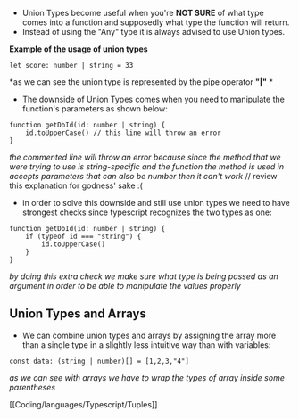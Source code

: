 - Union Types become useful when you're **NOT SURE** of what type comes into a function and supposedly what type the function will return.
- Instead of using the "Any" type it is always advised to use Union types.

**Example of the usage of union types**
```
let score: number | string = 33
```
*as we can see the union type is represented by the pipe operator **"|"** * 

- The downside of Union Types comes when you need to manipulate the function's parameters as shown below:
```
function getDbId(id: number | string) {
	id.toUpperCase() // this line will throw an error
}
```
*the commented line will throw an error because since the method that we were trying to use is string-specific and the function the method is used in accepts parameters that can also be number then it can't work* // review this explanation for godness' sake :(

- in order to solve this downside and still use union types we need to have strongest checks since typescript recognizes the two types as one:
```
function getDbId(id: number | string) {
	if (typeof id === "string") {
		id.toUpperCase()
	}
}
```
*by doing this extra check we make sure what type is being passed as an argument in order to be able to manipulate the values properly*


## Union Types and Arrays

- We can combine union types and arrays by assigning the array more than a single type in a slightly less intuitive way than with variables:
```
const data: (string | number)[] = [1,2,3,"4"]
```
*as we can see with arrays we have to wrap the types of array inside some parentheses*

[[Coding/languages/Typescript/Tuples]]